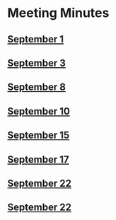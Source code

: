 # Meeting Minutes

## [September 1](./MM9-1.md)

## [September 3](./MM9-3.md)

## [September 8](./MM9-8.md)

## [September 10](./MM9-10.md)

## [September 15](./MM9-15.md)

## [September 17](./MM9-17.md)

## [September 22](./MM9-22.md)

## [September 22](./MM9-24.md)
